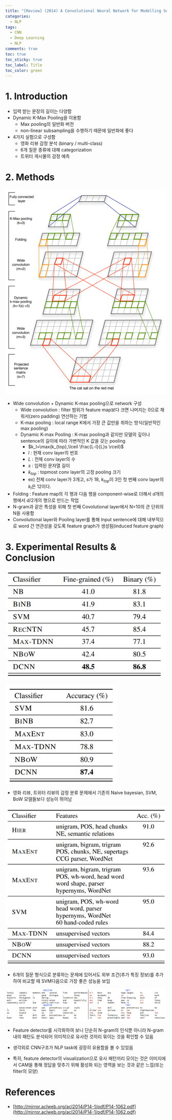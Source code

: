 ```yaml
---
title: "[Review] (2014) A Convolutional Neural Network for Modelling Sentences"
categories:
  - NLP
tags:
  - CNN
  - Deep Learning
  - NLP
comments: true
toc: true
toc_sticky: true
toc_label: Title
toc_color: green
---
```


# 1. Introduction

- 입력 받는 문장의 길이는 다양함
- Dynamic K-Max Pooling을 이용함
    - Max pooling의 일반화 버전
    - non-linear subsampling을 수행하기 때문에 일반화에 좋다
- 4가지 실험으로 구성함
    - 영화 리뷰 감정 분석 (binary / multi-class)
    - 6개 질문 종류에 대해 categorization
    - 트위터 게시물의 감정 예측

# 2. Methods

![image](/assets/imgs/paper/2014-cnn-nlp/00.png)

- Wide convolution + Dynamic K-max pooling으로 network 구성
    - Wide convolution : filter 범위가 feature map보다 크면 나머지는 0으로 채워서(zero padding) 연산하는 기법
    - K-max pooling : local range K에서 가장 큰 값만을 취하는 방식(일반적인 max pooling)
    - Dynamic K-max Pooling : K-max pooling과 같지만 모델의 깊이나 sentence의 길이에 따라 가변적인 K 값을 갖는 pooling
        - $k_l=\max(k_{top},\lceil \frac{L-l}{L}s \rceil)$
        - $l$ : 현재 conv layer의 번호
        - $L$ : 전체 conv layer의 수
        - $s$ : 입력된 문자열 길이
        - $k_{top}$ : topmost conv layer의 고정 pooling 크기
        - ex) 전체 conv layer가 3개고, $s$가 18, $k_{top}$이 3인 첫 번째 conv layer의 $k_l$은 12이다.
- Folding : Feature map의 각 행과 다음 행을 component-wise로 더해서 $d$개의 행에서 $d/2$개의 행으로 만드는 작업
- N-gram과 같은 특성을 위해 첫 번째 Covolutional layer에서 N=10의 큰 단위의 N을 사용함
- Convolutional layer와 Pooling layer를 통해 Input sentence에 대해 내부적으로 word 간 연관성을 갖도록 feature graph가 생성됨(induced feature graph)

# 3. Experimental Results & Conclusion

![image](/assets/imgs/paper/2014-cnn-nlp/01.png)

![image](/assets/imgs/paper/2014-cnn-nlp/02.png)

- 영화 리뷰, 트위터 리뷰의 감정 분류 문제에서 기존의 Naive bayesian, SVM, BoW 모델들보다 성능이 뛰어남

![image](/assets/imgs/paper/2014-cnn-nlp/03.png)

- 6개의 질문 형식으로 분류하는 문제에 있어서도 외부 조건(추가 특징 정보)를 추가하여 비교할 때 SVM다음으로 가장 좋은 성능을 보임

![image](/assets/imgs/paper/2014-cnn-nlp/04.png)

- Feature detector를 시각화하여 보니 단순히 N-gram의 인식뿐 아니라 N-gram 내의 패턴도 분석되어 의미적으로 유사한 것끼리 묶이는 것을 확인할 수 있음

- 생각외로 CNN구조가 NLP task에 굉장히 유용함을 볼 수 있었음
- 특히, feature detector의 visualization으로 유사 패턴끼리 모이는 것은 이미지에서 CAM을 통해 정답을 맞추기 위해 활성화 되는 영역을 보는 것과 같은 느낌(또는 filter의 모양)



# References

- [http://mirror.aclweb.org/acl2014/P14-1/pdf/P14-1062.pdf](http://mirror.aclweb.org/acl2014/P14-1/pdf/P14-1062.pdf)